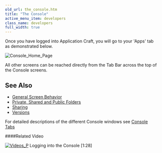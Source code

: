 ```yaml
---
old_url: the_console.htm
title: "The Console"
active_menu_item: developers
class_name: developers
full_width: true
---
```



Once you have logged into Application Craft, you will go to your 'Apps' tab as demonstrated below.

![Console\_Home\_Page](/img/docs/console_home_page.zoom42.png)

All other screens can be reached directly from the Tab Bar across the top of the Console screens.

## See Also

 - [General Screen Behavior](/developers/documentation/product-guide/the-console/general-screen-behavior)
 - [Private, Shared and Public Folders](/developers/documentation/product-guide/the-console/private-shared-and-public-fol)
 - [Sharing](/developers/documentation/product-guide/the-console/sharing)
 - [Versions](/developers/documentation/product-guide/the-console/versions)

For detailed descriptions of the different Console windows see [Console Tabs](/developers/documentation/product-guide/the-console/console-tabs/)

####Related Video

[![Videos\_P](/img/docs/videos_p.png)](http://www.youtube.com/v/56jct5SJLIo?autoplay=1&hd=1&fs=1&showsearch=0&rel=0&) Logging into the Console [1:28]

